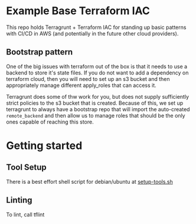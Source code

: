 # Example Base Terraform IAC

This repo holds Terragrunt + Terraform IAC for standing up basic patterns
with CI/CD in AWS (and potentially in the future other cloud
providers).

## Bootstrap pattern

One of the big issues with terraform out of the box is that it needs to use a backend to store it's state
files.  If you do not want to add a dependency on terraform cloud, then you will need to set up an s3 bucket
and then appropriately manage different apply_roles that can access it.

Terragrunt does some of thw work for you, but does not supply sufficiently strict policies to the s3 bucket that
is created.  Because of this, we set up terragrunt to always have a bootstrap repo that will import the auto-created
`remote_backend` and then allow us to manage roles that should be the only ones capable of reaching this store.

# Getting started

## Tool Setup

There is a best effort shell script for debian/ubuntu at [setup-tools.sh](bin/setup-tools.sh)

## Linting

To lint, call tflint

